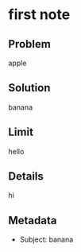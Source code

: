# first note

## Problem

apple

## Solution

banana

## Limit

hello

## Details

hi

## Metadata

- Subject: banana

